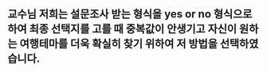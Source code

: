 ## 교수님 저희는 설문조사 받는 형식을 yes or no 형식으로 하여 최종 선택지를 고를 때 중복값이 안생기고 자신이 원하는 여행테마를 더욱 확실히 찾기 위하여 저 방법을 선택하였습니다.
